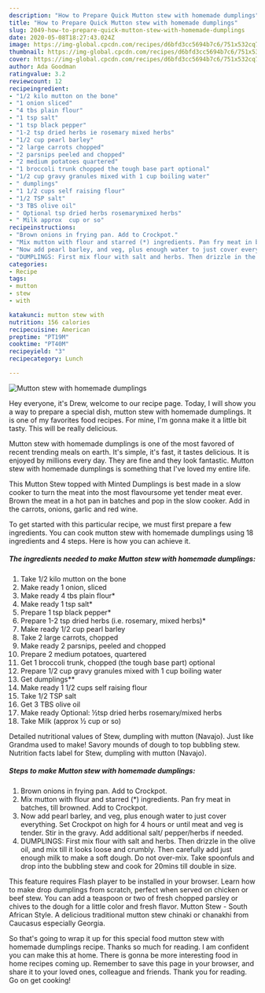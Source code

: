 ```yaml
---
description: "How to Prepare Quick Mutton stew with homemade dumplings"
title: "How to Prepare Quick Mutton stew with homemade dumplings"
slug: 2049-how-to-prepare-quick-mutton-stew-with-homemade-dumplings
date: 2020-05-08T18:27:43.024Z
image: https://img-global.cpcdn.com/recipes/d6bfd3cc5694b7c6/751x532cq70/mutton-stew-with-homemade-dumplings-recipe-main-photo.jpg
thumbnail: https://img-global.cpcdn.com/recipes/d6bfd3cc5694b7c6/751x532cq70/mutton-stew-with-homemade-dumplings-recipe-main-photo.jpg
cover: https://img-global.cpcdn.com/recipes/d6bfd3cc5694b7c6/751x532cq70/mutton-stew-with-homemade-dumplings-recipe-main-photo.jpg
author: Ada Goodman
ratingvalue: 3.2
reviewcount: 12
recipeingredient:
- "1/2 kilo mutton on the bone"
- "1 onion sliced"
- "4 tbs plain flour"
- "1 tsp salt"
- "1 tsp black pepper"
- "1-2 tsp dried herbs ie rosemary mixed herbs"
- "1/2 cup pearl barley"
- "2 large carrots chopped"
- "2 parsnips peeled and chopped"
- "2 medium potatoes quartered"
- "1 broccoli trunk chopped the tough base part optional"
- "1/2 cup gravy granules mixed with 1 cup boiling water"
- " dumplings"
- "1 1/2 cups self raising flour"
- "1/2 TSP salt"
- "3 TBS olive oil"
- " Optional tsp dried herbs rosemarymixed herbs"
- " Milk approx  cup or so"
recipeinstructions:
- "Brown onions in frying pan. Add to Crockpot."
- "Mix mutton with flour and starred (*) ingredients. Pan fry meat in batches, till browned. Add to Crockpot."
- "Now add pearl barley, and veg, plus enough water to just cover everything. Set Crockpot on high for 4 hours or until meat and veg is tender. Stir in the gravy. Add additional salt/ pepper/herbs if needed."
- "DUMPLINGS: First mix flour with salt and herbs. Then drizzle in the olive oil, and mix till it looks loose and crumbly. Then carefully add just enough milk to make a soft dough. Do not over-mix. Take spoonfuls and drop into the bubbling stew and cook for 20mins till double in size."
categories:
- Recipe
tags:
- mutton
- stew
- with

katakunci: mutton stew with 
nutrition: 156 calories
recipecuisine: American
preptime: "PT19M"
cooktime: "PT40M"
recipeyield: "3"
recipecategory: Lunch

---
```



![Mutton stew with homemade dumplings](https://img-global.cpcdn.com/recipes/d6bfd3cc5694b7c6/751x532cq70/mutton-stew-with-homemade-dumplings-recipe-main-photo.jpg)

Hey everyone, it's Drew, welcome to our recipe page. Today, I will show you a way to prepare a special dish, mutton stew with homemade dumplings. It is one of my favorites food recipes. For mine, I'm gonna make it a little bit tasty. This will be really delicious.

Mutton stew with homemade dumplings is one of the most favored of recent trending meals on earth. It's simple, it's fast, it tastes delicious. It is enjoyed by millions every day. They are fine and they look fantastic. Mutton stew with homemade dumplings is something that I've loved my entire life.

This Mutton Stew topped with Minted Dumplings is best made in a slow cooker to turn the meat into the most flavoursome yet tender meat ever. Brown the meat in a hot pan in batches and pop in the slow cooker. Add in the carrots, onions, garlic and red wine.


To get started with this particular recipe, we must first prepare a few ingredients. You can cook mutton stew with homemade dumplings using 18 ingredients and 4 steps. Here is how you can achieve it.

<!--inarticleads1-->

##### The ingredients needed to make Mutton stew with homemade dumplings:

1. Take 1/2 kilo mutton on the bone
1. Make ready 1 onion, sliced
1. Make ready 4 tbs plain flour*
1. Make ready 1 tsp salt*
1. Prepare 1 tsp black pepper*
1. Prepare 1-2 tsp dried herbs (i.e. rosemary, mixed herbs)*
1. Make ready 1/2 cup pearl barley
1. Take 2 large carrots, chopped
1. Make ready 2 parsnips, peeled and chopped
1. Prepare 2 medium potatoes, quartered
1. Get 1 broccoli trunk, chopped (the tough base part) optional
1. Prepare 1/2 cup gravy granules mixed with 1 cup boiling water
1. Get  dumplings**
1. Make ready 1 1/2 cups self raising flour
1. Take 1/2 TSP salt
1. Get 3 TBS olive oil
1. Make ready  Optional: ½tsp dried herbs rosemary/mixed herbs
1. Take  Milk (approx ½ cup or so)


Detailed nutritional values of Stew, dumpling with mutton (Navajo). Just like Grandma used to make! Savory mounds of dough to top bubbling stew. Nutrition facts label for Stew, dumpling with mutton (Navajo). 

<!--inarticleads2-->

##### Steps to make Mutton stew with homemade dumplings:

1. Brown onions in frying pan. Add to Crockpot.
1. Mix mutton with flour and starred (*) ingredients. Pan fry meat in batches, till browned. Add to Crockpot.
1. Now add pearl barley, and veg, plus enough water to just cover everything. Set Crockpot on high for 4 hours or until meat and veg is tender. Stir in the gravy. Add additional salt/ pepper/herbs if needed.
1. DUMPLINGS: First mix flour with salt and herbs. Then drizzle in the olive oil, and mix till it looks loose and crumbly. Then carefully add just enough milk to make a soft dough. Do not over-mix. Take spoonfuls and drop into the bubbling stew and cook for 20mins till double in size.


This feature requires Flash player to be installed in your browser. Learn how to make drop dumplings from scratch, perfect when served on chicken or beef stew. You can add a teaspoon or two of fresh chopped parsley or chives to the dough for a little color and fresh flavor. Mutton Stew - South African Style. A delicious traditional mutton stew chinaki or chanakhi from Caucasus especially Georgia. 

So that's going to wrap it up for this special food mutton stew with homemade dumplings recipe. Thanks so much for reading. I am confident you can make this at home. There is gonna be more interesting food in home recipes coming up. Remember to save this page in your browser, and share it to your loved ones, colleague and friends. Thank you for reading. Go on get cooking!
